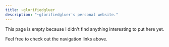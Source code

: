 ```yaml
---
title: ~glorifiedgluer
description: "~glorifiedgluer's personal website."
---
```


This page is empty because I didn't find anything interesting to put here yet.

Feel free to check out the navigation links above.
